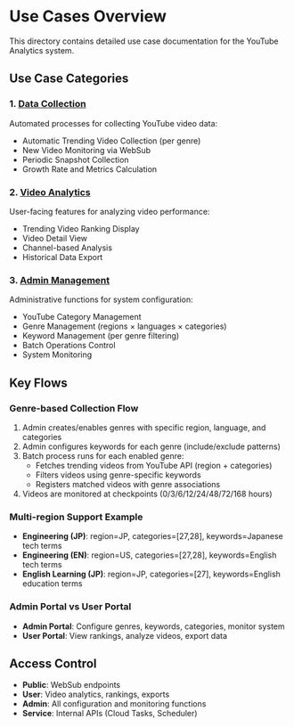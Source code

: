 # Use Cases Overview

This directory contains detailed use case documentation for the YouTube Analytics system.

## Use Case Categories

### 1. [Data Collection](./data-collection.md)
Automated processes for collecting YouTube video data:
- Automatic Trending Video Collection (per genre)
- New Video Monitoring via WebSub
- Periodic Snapshot Collection
- Growth Rate and Metrics Calculation

### 2. [Video Analytics](./video-analytics.md)
User-facing features for analyzing video performance:
- Trending Video Ranking Display
- Video Detail View
- Channel-based Analysis
- Historical Data Export

### 3. [Admin Management](./admin-management.md)
Administrative functions for system configuration:
- YouTube Category Management
- Genre Management (regions × languages × categories)
- Keyword Management (per genre filtering)
- Batch Operations Control
- System Monitoring

## Key Flows

### Genre-based Collection Flow
1. Admin creates/enables genres with specific region, language, and categories
2. Admin configures keywords for each genre (include/exclude patterns)
3. Batch process runs for each enabled genre:
   - Fetches trending videos from YouTube API (region + categories)
   - Filters videos using genre-specific keywords
   - Registers matched videos with genre associations
4. Videos are monitored at checkpoints (0/3/6/12/24/48/72/168 hours)

### Multi-region Support Example
- **Engineering (JP)**: region=JP, categories=[27,28], keywords=Japanese tech terms
- **Engineering (EN)**: region=US, categories=[27,28], keywords=English tech terms  
- **English Learning (JP)**: region=JP, categories=[27], keywords=English education terms

### Admin Portal vs User Portal
- **Admin Portal**: Configure genres, keywords, categories, monitor system
- **User Portal**: View rankings, analyze videos, export data

## Access Control
- **Public**: WebSub endpoints
- **User**: Video analytics, rankings, exports
- **Admin**: All configuration and monitoring functions
- **Service**: Internal APIs (Cloud Tasks, Scheduler)